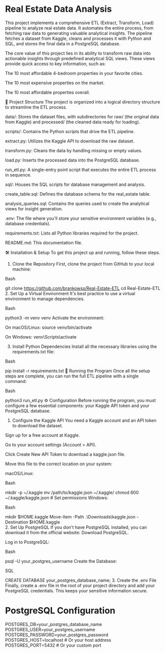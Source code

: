 # Real Estate Data Analysis

This project implements a comprehensive ETL (Extract, Transform, Load) pipeline to analyze real estate data. It automates the entire process, from fetching raw data to generating valuable analytical insights. The pipeline fetches a dataset from Kaggle, cleans and processes it with Python and SQL, and stores the final data in a PostgreSQL database.

The core value of this project lies in its ability to transform raw data into actionable insights through predefined analytical SQL views. These views provide quick access to key information, such as:

The 10 most affordable 4-bedroom properties in your favorite cities.

The 10 most expensive properties on the market.

The 10 most affordable properties overall.

📁 Project Structure
The project is organized into a logical directory structure to streamline the ETL process.

data/: Stores the dataset files, with subdirectories for raw/ (the original data from Kaggle) and processed/ (the cleaned data ready for loading).

scripts/: Contains the Python scripts that drive the ETL pipeline.

extract.py: Utilizes the Kaggle API to download the raw dataset.

transform.py: Cleans the data by handling missing or empty values.

load.py: Inserts the processed data into the PostgreSQL database.

run_etl.py: A single-entry point script that executes the entire ETL process in sequence.

sql/: Houses the SQL scripts for database management and analysis.

create_table.sql: Defines the database schema for the real_estate table.

analysis_queries.sql: Contains the queries used to create the analytical views for insight generation.

.env: The file where you'll store your sensitive environment variables (e.g., database credentials).

requirements.txt: Lists all Python libraries required for the project.

README.md: This documentation file.

🛠️ Installation & Setup
To get this project up and running, follow these steps.

1. Clone the Repository
First, clone the project from GitHub to your local machine:

Bash

git clone https://github.com/brankowss/Real-Estate-ETL
cd Real-Estate-ETL
2. Set Up a Virtual Environment
It's best practice to use a virtual environment to manage dependencies.

Bash

python3 -m venv venv
Activate the environment:

On macOS/Linux: source venv/bin/activate

On Windows: venv\Scripts\activate

3. Install Python Dependencies
Install all the necessary libraries using the requirements.txt file:

Bash

pip install -r requirements.txt
🚀 Running the Program
Once all the setup steps are complete, you can run the full ETL pipeline with a single command:

Bash

python3 run_etl.py
⚙️ Configuration
Before running the program, you must configure a few essential components: your Kaggle API token and your PostgreSQL database.

1. Configure the Kaggle API
You need a Kaggle account and an API token to download the dataset.

Sign up for a free account at Kaggle.

Go to your account settings (Account > API).

Click Create New API Token to download a kaggle.json file.

Move this file to the correct location on your system:

macOS/Linux:

Bash

mkdir -p ~/.kaggle
mv /path/to/kaggle.json ~/.kaggle/
chmod 600 ~/.kaggle/kaggle.json # Set permissions
Windows:

Bash

mkdir $HOME\.kaggle
Move-Item -Path .\Downloads\kaggle.json -Destination $HOME\.kaggle\
2. Set Up PostgreSQL
If you don't have PostgreSQL installed, you can download it from the official website: Download PostgreSQL.

Log in to PostgreSQL:

Bash

psql -U your_postgres_username
Create the Database:

SQL

CREATE DATABASE your_postgres_database_name;
3. Create the .env File
Finally, create a .env file in the root of your project directory and add your PostgreSQL credentials. This keeps your sensitive information secure.

# PostgreSQL Configuration
POSTGRES_DB=your_postgres_database_name
POSTGRES_USER=your_postgres_username
POSTGRES_PASSWORD=your_postgres_password
POSTGRES_HOST=localhost # Or your host address
POSTGRES_PORT=5432      # Or your custom port
